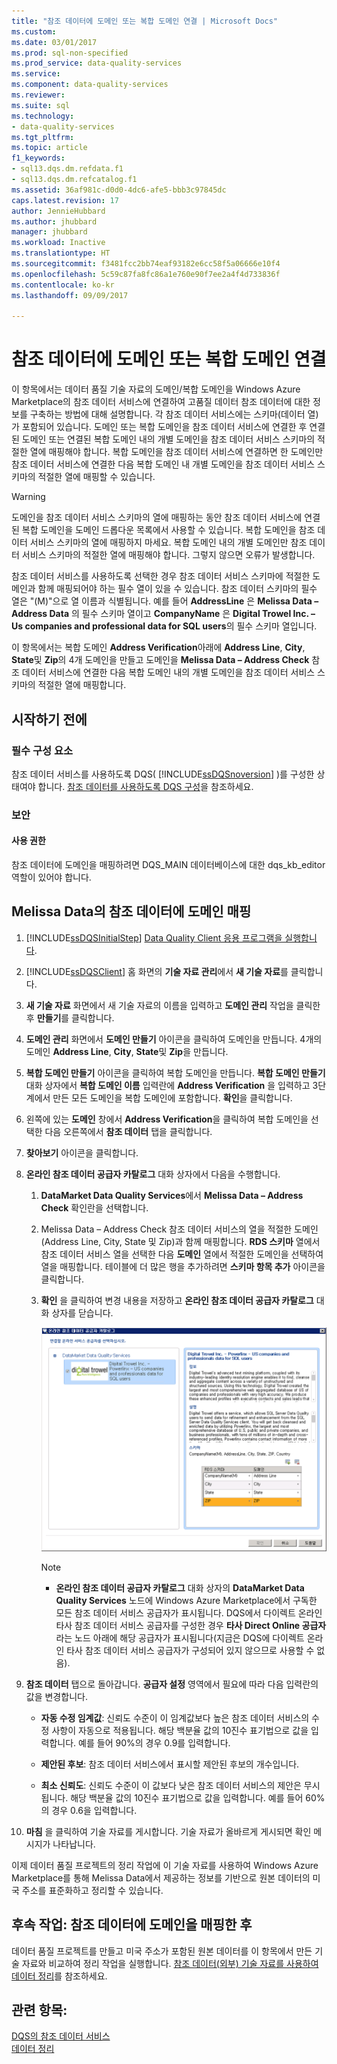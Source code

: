 ```yaml
---
title: "참조 데이터에 도메인 또는 복합 도메인 연결 | Microsoft Docs"
ms.custom: 
ms.date: 03/01/2017
ms.prod: sql-non-specified
ms.prod_service: data-quality-services
ms.service: 
ms.component: data-quality-services
ms.reviewer: 
ms.suite: sql
ms.technology:
- data-quality-services
ms.tgt_pltfrm: 
ms.topic: article
f1_keywords:
- sql13.dqs.dm.refdata.f1
- sql13.dqs.dm.refcatalog.f1
ms.assetid: 36af981c-d0d0-4dc6-afe5-bbb3c97845dc
caps.latest.revision: 17
author: JennieHubbard
ms.author: jhubbard
manager: jhubbard
ms.workload: Inactive
ms.translationtype: HT
ms.sourcegitcommit: f3481fcc2bb74eaf93182e6cc58f5a06666e10f4
ms.openlocfilehash: 5c59c87fa8fc86a1e760e90f7ee2a4f4d733836f
ms.contentlocale: ko-kr
ms.lasthandoff: 09/09/2017

---
```

# <a name="attach-domain-or-composite-domain-to-reference-data"></a>참조 데이터에 도메인 또는 복합 도메인 연결
  이 항목에서는 데이터 품질 기술 자료의 도메인/복합 도메인을 Windows Azure Marketplace의 참조 데이터 서비스에 연결하여 고품질 데이터 참조 데이터에 대한 정보를 구축하는 방법에 대해 설명합니다. 각 참조 데이터 서비스에는 스키마(데이터 열)가 포함되어 있습니다. 도메인 또는 복합 도메인을 참조 데이터 서비스에 연결한 후 연결된 도메인 또는 연결된 복합 도메인 내의 개별 도메인을 참조 데이터 서비스 스키마의 적절한 열에 매핑해야 합니다. 복합 도메인을 참조 데이터 서비스에 연결하면 한 도메인만 참조 데이터 서비스에 연결한 다음 복합 도메인 내 개별 도메인을 참조 데이터 서비스 스키마의 적절한 열에 매핑할 수 있습니다.  
  
> [!WARNING]  
>  도메인을 참조 데이터 서비스 스키마의 열에 매핑하는 동안 참조 데이터 서비스에 연결된 복합 도메인을 도메인 드롭다운 목록에서 사용할 수 있습니다. 복합 도메인을 참조 데이터 서비스 스키마의 열에 매핑하지 마세요. 복합 도메인 내의 개별 도메인만 참조 데이터 서비스 스키마의 적절한 열에 매핑해야 합니다. 그렇지 않으면 오류가 발생합니다.  
  
 참조 데이터 서비스를 사용하도록 선택한 경우 참조 데이터 서비스 스키마에 적절한 도메인과 함께 매핑되어야 하는 필수 열이 있을 수 있습니다. 참조 데이터 스키마의 필수 열은 "(M)"으로 열 이름과 식별됩니다. 예를 들어 **AddressLine** 은 **Melissa Data – Address Data** 의 필수 스키마 열이고 **CompanyName** 은 **Digital Trowel Inc. – Us companies and professional data for SQL users**의 필수 스키마 열입니다.  
  
 이 항목에서는 복합 도메인 **Address Verification**아래에 **Address Line**, **City**, **State**및 **Zip**의 4개 도메인을 만들고 도메인을 **Melissa Data – Address Check** 참조 데이터 서비스에 연결한 다음 복합 도메인 내의 개별 도메인을 참조 데이터 서비스 스키마의 적절한 열에 매핑합니다.  
  
## <a name="before-you-begin"></a>시작하기 전에  
  
###  <a name="Prerequisites"></a> 필수 구성 요소  
 참조 데이터 서비스를 사용하도록 DQS( [!INCLUDE[ssDQSnoversion](../includes/ssdqsnoversion-md.md)] )를 구성한 상태여야 합니다. [참조 데이터를 사용하도록 DQS 구성](../data-quality-services/configure-dqs-to-use-reference-data.md)을 참조하세요.  
  
###  <a name="Security"></a> 보안  
  
#### <a name="permissions"></a>사용 권한  
 참조 데이터에 도메인을 매핑하려면 DQS_MAIN 데이터베이스에 대한 dqs_kb_editor 역할이 있어야 합니다.  
  
##  <a name="Map"></a> Melissa Data의 참조 데이터에 도메인 매핑  
  
1.  [!INCLUDE[ssDQSInitialStep](../includes/ssdqsinitialstep-md.md)] [Data Quality Client 응용 프로그램을 실행합니다](../data-quality-services/run-the-data-quality-client-application.md).  
  
2.  [!INCLUDE[ssDQSClient](../includes/ssdqsclient-md.md)] 홈 화면의 **기술 자료 관리**에서 **새 기술 자료**를 클릭합니다.  
  
3.  **새 기술 자료** 화면에서 새 기술 자료의 이름을 입력하고 **도메인 관리** 작업을 클릭한 후 **만들기**를 클릭합니다.  
  
4.  **도메인 관리** 화면에서 **도메인 만들기** 아이콘을 클릭하여 도메인을 만듭니다. 4개의 도메인 **Address Line**, **City**, **State**및 **Zip**을 만듭니다.  
  
5.  **복합 도메인 만들기** 아이콘을 클릭하여 복합 도메인을 만듭니다. **복합 도메인 만들기** 대화 상자에서 **복합 도메인 이름** 입력란에 **Address Verification** 을 입력하고 3단계에서 만든 모든 도메인을 복합 도메인에 포함합니다. **확인**을 클릭합니다.  
  
6.  왼쪽에 있는 **도메인** 창에서 **Address Verification**을 클릭하여 복합 도메인을 선택한 다음 오른쪽에서 **참조 데이터** 탭을 클릭합니다.  
  
7.  **찾아보기** 아이콘을 클릭합니다.  
  
8.  **온라인 참조 데이터 공급자 카탈로그** 대화 상자에서 다음을 수행합니다.  
  
    1.  **DataMarket Data Quality Services**에서 **Melissa Data – Address Check** 확인란을 선택합니다.  
  
    2.  Melissa Data – Address Check 참조 데이터 서비스의 열을 적절한 도메인(Address Line, City, State 및 Zip)과 함께 매핑합니다. **RDS 스키마** 열에서 참조 데이터 서비스 열을 선택한 다음 **도메인** 열에서 적절한 도메인을 선택하여 열을 매핑합니다. 테이블에 더 많은 행을 추가하려면 **스키마 항목 추가** 아이콘을 클릭합니다.  
  
    3.  **확인** 을 클릭하여 변경 내용을 저장하고 **온라인 참조 데이터 공급자 카탈로그** 대화 상자를 닫습니다.  
  
         ![온라인 참조 데이터 공급자 카탈로그 대화 상자](../data-quality-services/media/dqs-onlinereferencedataproviderscatalog.gif "온라인 참조 데이터 공급자 카탈로그 대화 상자")  
  
        > [!NOTE]  
        >  -   **온라인 참조 데이터 공급자 카탈로그** 대화 상자의 **DataMarket Data Quality Services** 노드에 Windows Azure Marketplace에서 구독한 모든 참조 데이터 서비스 공급자가 표시됩니다. DQS에서 다이렉트 온라인 타사 참조 데이터 서비스 공급자를 구성한 경우 **타사 Direct Online 공급자** 라는 노드 아래에 해당 공급자가 표시됩니다(지금은 DQS에 다이렉트 온라인 타사 참조 데이터 서비스 공급자가 구성되어 있지 않으므로 사용할 수 없음).  
  
9. **참조 데이터** 탭으로 돌아갑니다. **공급자 설정** 영역에서 필요에 따라 다음 입력란의 값을 변경합니다.  
  
    -   **자동 수정 임계값**: 신뢰도 수준이 이 임계값보다 높은 참조 데이터 서비스의 수정 사항이 자동으로 적용됩니다. 해당 백분율 값의 10진수 표기법으로 값을 입력합니다. 예를 들어 90%의 경우 0.9를 입력합니다.  
  
    -   **제안된 후보**: 참조 데이터 서비스에서 표시할 제안된 후보의 개수입니다.  
  
    -   **최소 신뢰도**: 신뢰도 수준이 이 값보다 낮은 참조 데이터 서비스의 제안은 무시됩니다. 해당 백분율 값의 10진수 표기법으로 값을 입력합니다. 예를 들어 60%의 경우 0.6을 입력합니다.  
  
10. **마침** 을 클릭하여 기술 자료를 게시합니다. 기술 자료가 올바르게 게시되면 확인 메시지가 나타납니다.  
  
 이제 데이터 품질 프로젝트의 정리 작업에 이 기술 자료를 사용하여 Windows Azure Marketplace를 통해 Melissa Data에서 제공하는 정보를 기반으로 원본 데이터의 미국 주소를 표준화하고 정리할 수 있습니다.  
  
##  <a name="FollowUp"></a> 후속 작업: 참조 데이터에 도메인을 매핑한 후  
 데이터 품질 프로젝트를 만들고 미국 주소가 포함된 원본 데이터를 이 항목에서 만든 기술 자료와 비교하여 정리 작업을 실행합니다. [참조 데이터&#40;외부&#41; 기술 자료를 사용하여 데이터 정리](../data-quality-services/cleanse-data-using-reference-data-external-knowledge.md)를 참조하세요.  
  
## <a name="see-also"></a>관련 항목:  
 [DQS의 참조 데이터 서비스](../data-quality-services/reference-data-services-in-dqs.md)   
 [데이터 정리](../data-quality-services/data-cleansing.md)  
  
  

